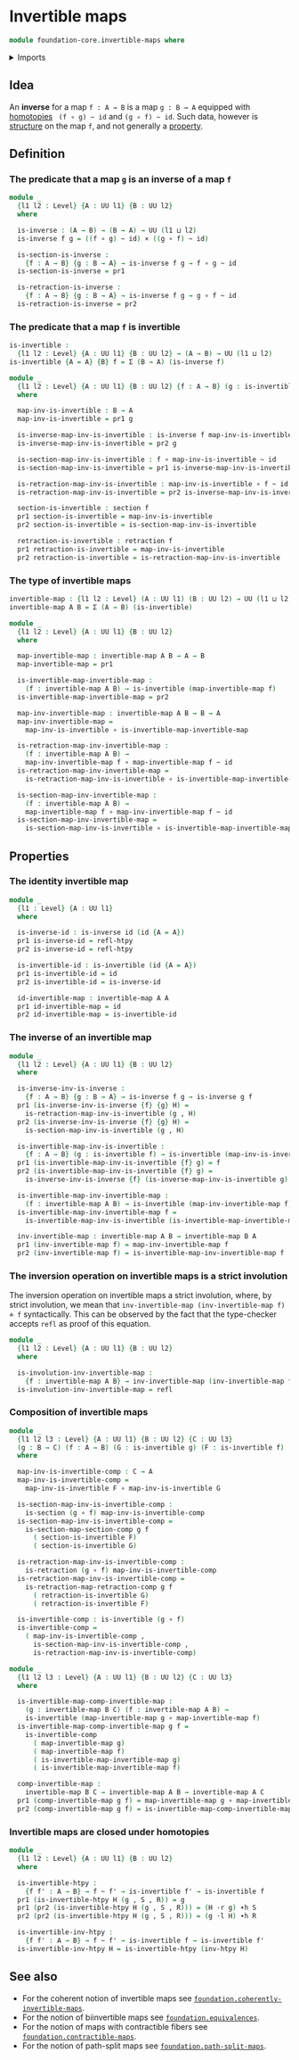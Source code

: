 # Invertible maps

```agda
module foundation-core.invertible-maps where
```

<details><summary>Imports</summary>

```agda
open import foundation.action-on-identifications-binary-functions
open import foundation.action-on-identifications-functions
open import foundation.dependent-pair-types
open import foundation.universe-levels
open import foundation.whiskering-homotopies-composition

open import foundation-core.cartesian-product-types
open import foundation-core.function-types
open import foundation-core.homotopies
open import foundation-core.identity-types
open import foundation-core.retractions
open import foundation-core.sections
```

</details>

## Idea

An **inverse** for a map `f : A → B` is a map `g : B → A` equipped with
[homotopies](foundation-core.homotopies.md) ` (f ∘ g) ~ id` and `(g ∘ f) ~ id`.
Such data, however is [structure](foundation.structure.md) on the map `f`, and
not generally a [property](foundation-core.propositions.md).

## Definition

### The predicate that a map `g` is an inverse of a map `f`

```agda
module _
  {l1 l2 : Level} {A : UU l1} {B : UU l2}
  where

  is-inverse : (A → B) → (B → A) → UU (l1 ⊔ l2)
  is-inverse f g = ((f ∘ g) ~ id) × ((g ∘ f) ~ id)

  is-section-is-inverse :
    {f : A → B} {g : B → A} → is-inverse f g → f ∘ g ~ id
  is-section-is-inverse = pr1

  is-retraction-is-inverse :
    {f : A → B} {g : B → A} → is-inverse f g → g ∘ f ~ id
  is-retraction-is-inverse = pr2
```

### The predicate that a map `f` is invertible

```agda
is-invertible :
  {l1 l2 : Level} {A : UU l1} {B : UU l2} → (A → B) → UU (l1 ⊔ l2)
is-invertible {A = A} {B} f = Σ (B → A) (is-inverse f)

module _
  {l1 l2 : Level} {A : UU l1} {B : UU l2} {f : A → B} (g : is-invertible f)
  where

  map-inv-is-invertible : B → A
  map-inv-is-invertible = pr1 g

  is-inverse-map-inv-is-invertible : is-inverse f map-inv-is-invertible
  is-inverse-map-inv-is-invertible = pr2 g

  is-section-map-inv-is-invertible : f ∘ map-inv-is-invertible ~ id
  is-section-map-inv-is-invertible = pr1 is-inverse-map-inv-is-invertible

  is-retraction-map-inv-is-invertible : map-inv-is-invertible ∘ f ~ id
  is-retraction-map-inv-is-invertible = pr2 is-inverse-map-inv-is-invertible

  section-is-invertible : section f
  pr1 section-is-invertible = map-inv-is-invertible
  pr2 section-is-invertible = is-section-map-inv-is-invertible

  retraction-is-invertible : retraction f
  pr1 retraction-is-invertible = map-inv-is-invertible
  pr2 retraction-is-invertible = is-retraction-map-inv-is-invertible
```

### The type of invertible maps

```agda
invertible-map : {l1 l2 : Level} (A : UU l1) (B : UU l2) → UU (l1 ⊔ l2)
invertible-map A B = Σ (A → B) (is-invertible)

module _
  {l1 l2 : Level} {A : UU l1} {B : UU l2}
  where

  map-invertible-map : invertible-map A B → A → B
  map-invertible-map = pr1

  is-invertible-map-invertible-map :
    (f : invertible-map A B) → is-invertible (map-invertible-map f)
  is-invertible-map-invertible-map = pr2

  map-inv-invertible-map : invertible-map A B → B → A
  map-inv-invertible-map =
    map-inv-is-invertible ∘ is-invertible-map-invertible-map

  is-retraction-map-inv-invertible-map :
    (f : invertible-map A B) →
    map-inv-invertible-map f ∘ map-invertible-map f ~ id
  is-retraction-map-inv-invertible-map =
    is-retraction-map-inv-is-invertible ∘ is-invertible-map-invertible-map

  is-section-map-inv-invertible-map :
    (f : invertible-map A B) →
    map-invertible-map f ∘ map-inv-invertible-map f ~ id
  is-section-map-inv-invertible-map =
    is-section-map-inv-is-invertible ∘ is-invertible-map-invertible-map
```

## Properties

### The identity invertible map

```agda
module _
  {l1 : Level} {A : UU l1}
  where

  is-inverse-id : is-inverse id (id {A = A})
  pr1 is-inverse-id = refl-htpy
  pr2 is-inverse-id = refl-htpy

  is-invertible-id : is-invertible (id {A = A})
  pr1 is-invertible-id = id
  pr2 is-invertible-id = is-inverse-id

  id-invertible-map : invertible-map A A
  pr1 id-invertible-map = id
  pr2 id-invertible-map = is-invertible-id
```

### The inverse of an invertible map

```agda
module _
  {l1 l2 : Level} {A : UU l1} {B : UU l2}
  where

  is-inverse-inv-is-inverse :
    {f : A → B} {g : B → A} → is-inverse f g → is-inverse g f
  pr1 (is-inverse-inv-is-inverse {f} {g} H) =
    is-retraction-map-inv-is-invertible (g , H)
  pr2 (is-inverse-inv-is-inverse {f} {g} H) =
    is-section-map-inv-is-invertible (g , H)

  is-invertible-map-inv-is-invertible :
    {f : A → B} (g : is-invertible f) → is-invertible (map-inv-is-invertible g)
  pr1 (is-invertible-map-inv-is-invertible {f} g) = f
  pr2 (is-invertible-map-inv-is-invertible {f} g) =
    is-inverse-inv-is-inverse {f} (is-inverse-map-inv-is-invertible g)

  is-invertible-map-inv-invertible-map :
    (f : invertible-map A B) → is-invertible (map-inv-invertible-map f)
  is-invertible-map-inv-invertible-map f =
    is-invertible-map-inv-is-invertible (is-invertible-map-invertible-map f)

  inv-invertible-map : invertible-map A B → invertible-map B A
  pr1 (inv-invertible-map f) = map-inv-invertible-map f
  pr2 (inv-invertible-map f) = is-invertible-map-inv-invertible-map f
```

### The inversion operation on invertible maps is a strict involution

The inversion operation on invertible maps a strict involution, where, by strict
involution, we mean that `inv-invertible-map (inv-invertible-map f) ≐ f`
syntactically. This can be observed by the fact that the type-checker accepts
`refl` as proof of this equation.

```agda
module _
  {l1 l2 : Level} {A : UU l1} {B : UU l2}
  where

  is-involution-inv-invertible-map :
    {f : invertible-map A B} → inv-invertible-map (inv-invertible-map f) ＝ f
  is-involution-inv-invertible-map = refl
```

### Composition of invertible maps

```agda
module _
  {l1 l2 l3 : Level} {A : UU l1} {B : UU l2} {C : UU l3}
  (g : B → C) (f : A → B) (G : is-invertible g) (F : is-invertible f)
  where

  map-inv-is-invertible-comp : C → A
  map-inv-is-invertible-comp =
    map-inv-is-invertible F ∘ map-inv-is-invertible G

  is-section-map-inv-is-invertible-comp :
    is-section (g ∘ f) map-inv-is-invertible-comp
  is-section-map-inv-is-invertible-comp =
    is-section-map-section-comp g f
      ( section-is-invertible F)
      ( section-is-invertible G)

  is-retraction-map-inv-is-invertible-comp :
    is-retraction (g ∘ f) map-inv-is-invertible-comp
  is-retraction-map-inv-is-invertible-comp =
    is-retraction-map-retraction-comp g f
      ( retraction-is-invertible G)
      ( retraction-is-invertible F)

  is-invertible-comp : is-invertible (g ∘ f)
  is-invertible-comp =
    ( map-inv-is-invertible-comp ,
      is-section-map-inv-is-invertible-comp ,
      is-retraction-map-inv-is-invertible-comp)

module _
  {l1 l2 l3 : Level} {A : UU l1} {B : UU l2} {C : UU l3}
  where

  is-invertible-map-comp-invertible-map :
    (g : invertible-map B C) (f : invertible-map A B) →
    is-invertible (map-invertible-map g ∘ map-invertible-map f)
  is-invertible-map-comp-invertible-map g f =
    is-invertible-comp
      ( map-invertible-map g)
      ( map-invertible-map f)
      ( is-invertible-map-invertible-map g)
      ( is-invertible-map-invertible-map f)

  comp-invertible-map :
    invertible-map B C → invertible-map A B → invertible-map A C
  pr1 (comp-invertible-map g f) = map-invertible-map g ∘ map-invertible-map f
  pr2 (comp-invertible-map g f) = is-invertible-map-comp-invertible-map g f
```

### Invertible maps are closed under homotopies

```agda
module _
  {l1 l2 : Level} {A : UU l1} {B : UU l2}
  where

  is-invertible-htpy :
    {f f' : A → B} → f ~ f' → is-invertible f' → is-invertible f
  pr1 (is-invertible-htpy H (g , S , R)) = g
  pr1 (pr2 (is-invertible-htpy H (g , S , R))) = (H ·r g) ∙h S
  pr2 (pr2 (is-invertible-htpy H (g , S , R))) = (g ·l H) ∙h R

  is-invertible-inv-htpy :
    {f f' : A → B} → f ~ f' → is-invertible f → is-invertible f'
  is-invertible-inv-htpy H = is-invertible-htpy (inv-htpy H)
```

## See also

- For the coherent notion of invertible maps see
  [`foundation.coherently-invertible-maps`](foundation.coherently-invertible-maps.md).
- For the notion of biinvertible maps see
  [`foundation.equivalences`](foundation.equivalences.md).
- For the notion of maps with contractible fibers see
  [`foundation.contractible-maps`](foundation.contractible-maps.md).
- For the notion of path-split maps see
  [`foundation.path-split-maps`](foundation.path-split-maps.md).
